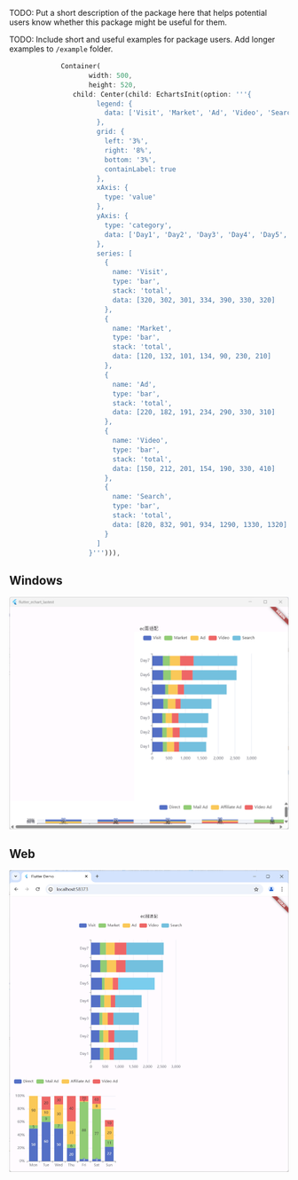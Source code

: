 <!--
This README describes the package. If you publish this package to pub.dev,
this README's contents appear on the landing page for your package.

For information about how to write a good package README, see the guide for
[writing package pages](https://dart.dev/guides/libraries/writing-package-pages).

For general information about developing packages, see the Dart guide for
[creating packages](https://dart.dev/guides/libraries/create-library-packages)
and the Flutter guide for
[developing packages and plugins](https://flutter.dev/developing-packages).
-->

TODO: Put a short description of the package here that helps potential users
know whether this package might be useful for them.

TODO: Include short and useful examples for package users. Add longer examples
to `/example` folder.

```dart
             Container(
                    width: 500,
                    height: 520,
                child: Center(child: EchartsInit(option: '''{
                      legend: {
                        data: ['Visit', 'Market', 'Ad', 'Video', 'Search']
                      },
                      grid: {
                        left: '3%',
                        right: '8%',
                        bottom: '3%',
                        containLabel: true
                      },
                      xAxis: {
                        type: 'value'
                      },
                      yAxis: {
                        type: 'category',
                        data: ['Day1', 'Day2', 'Day3', 'Day4', 'Day5', 'Day6', 'Day7']
                      },
                      series: [
                        {
                          name: 'Visit',
                          type: 'bar',
                          stack: 'total',
                          data: [320, 302, 301, 334, 390, 330, 320]
                        },
                        {
                          name: 'Market',
                          type: 'bar',
                          stack: 'total',
                          data: [120, 132, 101, 134, 90, 230, 210]
                        },
                        {
                          name: 'Ad',
                          type: 'bar',
                          stack: 'total',
                          data: [220, 182, 191, 234, 290, 330, 310]
                        },
                        {
                          name: 'Video',
                          type: 'bar',
                          stack: 'total',
                          data: [150, 212, 201, 154, 190, 330, 410]
                        },
                        {
                          name: 'Search',
                          type: 'bar',
                          stack: 'total',
                          data: [820, 832, 901, 934, 1290, 1330, 1320]
                        }
                      ]
                    }'''))),
```
## Windows
![img.png](img.png)

## Web
![img_1.png](img_1.png)

